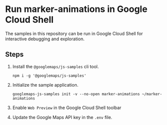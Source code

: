 # Run marker-animations in Google Cloud Shell

The samples in this repository can be run in Google Cloud Shell for interactive debugging and exploration.

## Steps

1. Install the `@googlemaps/js-samples` cli tool.

    ```
    npm i -g '@googlemaps/js-samples'
    ```
1. Initialize the sample application. 
    ```
    googlemaps-js-samples init -v --no-open marker-animations ~/marker-animations
    ```
1. Enable `Web Preview` in the Google Cloud Shell toolbar
1. Update the Google Maps API key in the `.env` file.

